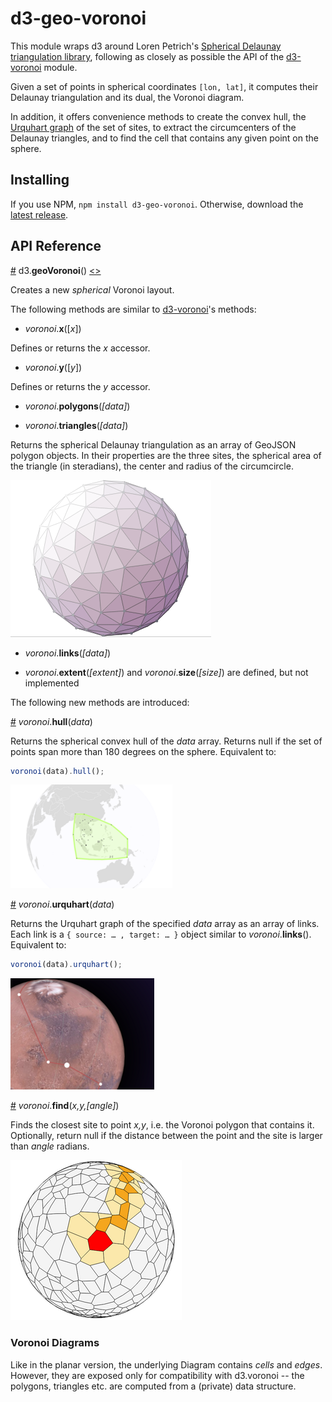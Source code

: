 # d3-geo-voronoi

This module wraps d3 around Loren Petrich's [Spherical Delaunay triangulation library](http://lpetrich.org/Science/GeometryDemo/GeometryDemo_GMap.html), following as closely as possible the API of the [d3-voronoi](https://github.com/d3/d3-voronoi/) module.

Given a set of points in spherical coordinates `[lon, lat]`, it computes their Delaunay triangulation and its dual, the Voronoi diagram.

In addition, it offers convenience methods to create the convex hull, the [Urquhart graph](https://en.wikipedia.org/wiki/Urquhart_graph) of the set of sites, to extract the circumcenters of the Delaunay triangles, and to find the cell that contains any given point on the sphere.


## Installing

If you use NPM, `npm install d3-geo-voronoi`. Otherwise, download the [latest release](https://github.com/d3/d3-geo-voronoi/releases/latest).


## API Reference

<a href="#geo-voronoi" name="geo-voronoi">#</a> d3.<b>geoVoronoi</b>()
[<>](https://github.com/d3/d3-geo-voronoi/blob/master/src/geoVoronoi.js "Source")

Creates a new *spherical* Voronoi layout.

The following methods are similar to [d3-voronoi](https://github.com/d3/d3-voronoi/)'s methods:

- <i>voronoi</i>.<b>x</b>([<i>x</i>])

Defines or returns the _x_ accessor.

- <i>voronoi</i>.<b>y</b>([<i>y</i>])

Defines or returns the _y_ accessor.

- <i>voronoi</i>.<b>polygons</b>(<i>[data]</i>)

- <i>voronoi</i>.<b>triangles</b>(<i>[data]</i>)

Returns the spherical Delaunay triangulation as an array of GeoJSON polygon objects. In their properties are the three sites, the spherical area of the triangle (in steradians), the center and radius of the circumcircle.

[![](img/geoVoronoiTriangles.png)](http://bl.ocks.org/Fil/955da86d6a935b26d3599ca5e344fb38)

- <i>voronoi</i>.<b>links</b>(<i>[data]</i>)

- <i>voronoi</i>.<b>extent</b>(<i>[extent]</i>) and <i>voronoi</i>.<b>size</b>(<i>[size]</i>) are defined, but not implemented


The following new methods are introduced:

<a name="geo_voronoi_hull" href="#geo_voronoi_hull">#</a> <i>voronoi</i>.<b>hull</b>(<i>data</i>)

Returns the spherical convex hull of the *data* array. Returns null if the set of points span more than 180 degrees on the sphere. Equivalent to:

```js
voronoi(data).hull();
```

[![](img/geoVoronoiHull.png)](http://bl.ocks.org/Fil/6a1ed09f6e5648a5451cb130f2b13d20)

<a name="geo_voronoi_urquhart" href="#geo_voronoi_urquhart">#</a> <i>voronoi</i>.<b>urquhart</b>(<i>data</i>)

Returns the Urquhart graph of the specified *data* array as an array of links. Each link is a `{ source: … , target: … }` object similar to <i>voronoi</i>.<b>links</b>(). Equivalent to:

```js
voronoi(data).urquhart();
```

[![](img/geoVoronoiMars.png)](http://bl.ocks.org/Fil/1c2f954201523af16280db018ddd90cc)

<a name="geo_voronoi_find" href="#geo_voronoi_find">#</a> <i>voronoi</i>.<b>find</b>(<i>x,y,[angle]</i>)

Finds the closest site to point *x,y*, i.e. the Voronoi polygon that contains it. Optionally, return null if the distance between the point and the site is larger than *angle* radians.

[![](img/geoVoronoiFind.png)](http://bl.ocks.org/Fil/e94fc45f5ed4dbcc989be1e52b797fdd)



### Voronoi Diagrams

Like in the planar version, the underlying Diagram contains *cells* and *edges*. However, they are exposed only for compatibility with d3.voronoi -- the polygons, triangles etc. are computed from a (private) data structure.

